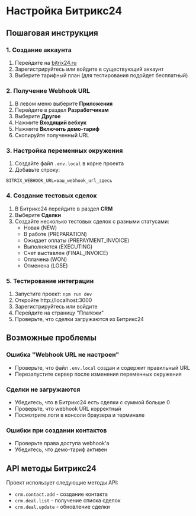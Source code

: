 # Настройка Битрикс24

## Пошаговая инструкция

### 1. Создание аккаунта
1. Перейдите на [bitrix24.ru](https://bitrix24.ru)
2. Зарегистрируйтесь или войдите в существующий аккаунт
3. Выберите тарифный план (для тестирования подойдет бесплатный)

### 2. Получение Webhook URL
1. В левом меню выберите **Приложения**
2. Перейдите в раздел **Разработчикам**
3. Выберите **Другое**
4. Нажмите **Входящий вебхук**
5. Нажмите **Включить демо-тариф**
6. Скопируйте полученный URL

### 3. Настройка переменных окружения
1. Создайте файл `.env.local` в корне проекта
2. Добавьте строку:
```env
BITRIX_WEBHOOK_URL=ваш_webhook_url_здесь
```

### 4. Создание тестовых сделок
1. В Битрикс24 перейдите в раздел **CRM**
2. Выберите **Сделки**
3. Создайте несколько тестовых сделок с разными статусами:
   - Новая (NEW)
   - В работе (PREPARATION)
   - Ожидает оплаты (PREPAYMENT_INVOICE)
   - Выполняется (EXECUTING)
   - Счет выставлен (FINAL_INVOICE)
   - Оплачена (WON)
   - Отменена (LOSE)

### 5. Тестирование интеграции
1. Запустите проект: `npm run dev`
2. Откройте http://localhost:3000
3. Зарегистрируйтесь или войдите
4. Перейдите на страницу "Платежи"
5. Проверьте, что сделки загружаются из Битрикс24

## Возможные проблемы

### Ошибка "Webhook URL не настроен"
- Проверьте, что файл `.env.local` создан и содержит правильный URL
- Перезапустите сервер после изменения переменных окружения

### Сделки не загружаются
- Убедитесь, что в Битрикс24 есть сделки с суммой больше 0
- Проверьте, что webhook URL корректный
- Посмотрите логи в консоли браузера и терминале

### Ошибки при создании контактов
- Проверьте права доступа webhook'а
- Убедитесь, что демо-тариф активен

## API методы Битрикс24

Проект использует следующие методы API:
- `crm.contact.add` - создание контакта
- `crm.deal.list` - получение списка сделок
- `crm.deal.update` - обновление сделки
